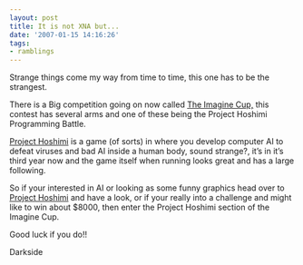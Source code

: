 ```yaml
---
layout: post
title: It is not XNA but...
date: '2007-01-15 14:16:26'
tags:
- ramblings
---
```


Strange things come my way from time to time, this one has to be the strangest.

There is a Big competition going on now called [The Imagine Cup,](http://imaginecup.com/) this contest has several arms and one of these being the Project Hoshimi Programming Battle.

[Project Hoshimi](http://www.projecthoshimi.com/Default) is a game (of sorts) in where you develop computer AI to defeat viruses and bad AI inside a human body, sound strange?, it’s in it’s third year now and the game itself when running looks great and has a large following.

So if your interested in AI or looking as some funny graphics head over to [Project Hoshimi](http://www.projecthoshimi.com/Default) and have a look, or if your really into a challenge and might like to win about $8000, then enter the Project Hoshimi section of the Imagine Cup.

Good luck if you do!!

Darkside

